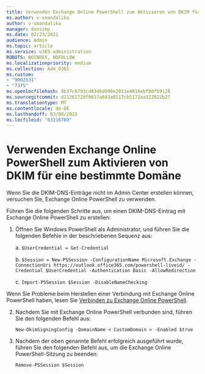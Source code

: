 ```yaml
---
title: Verwenden Exchange Online PowerShell zum Aktivieren von DKIM für eine bestimmte Domäne
ms.author: v-smandalika
author: v-smandalika
manager: dansimp
ms.date: 02/23/2021
audience: Admin
ms.topic: article
ms.service: o365-administration
ROBOTS: NOINDEX, NOFOLLOW
ms.localizationpriority: medium
ms.collection: Adm_O365
ms.custom:
- "9002531"
- "7375"
ms.openlocfilehash: 9b37c6793cd8346d098e2811e4816ebf80f59128
ms.sourcegitcommit: d11262728f0617a843a0117cb5172aa322022b27
ms.translationtype: MT
ms.contentlocale: de-DE
ms.lasthandoff: 03/08/2022
ms.locfileid: "63216789"
---
```

# <a name="use-exchange-online-powershell-to-enable-dkim-for-a-specific-domain"></a>Verwenden Exchange Online PowerShell zum Aktivieren von DKIM für eine bestimmte Domäne

Wenn Sie die DKIM-DNS-Einträge nicht im Admin Center erstellen können, versuchen Sie, Exchange Online PowerShell zu verwenden. 

Führen Sie die folgenden Schritte aus, um einen DKIM-DNS-Eintrag mit Exchange Online PowerShell zu erstellen:

1. Öffnen Sie Windows PowerShell als Administrator, und führen Sie die folgenden Befehle in der beschriebenen Sequenz aus:

    a. `$UserCredential = Get-Credential`

    b. `$Session = New-PSSession -ConfigurationName Microsoft.Exchange -ConnectionUri https://outlook.office365.com/powershell-liveid/ -Credential $UserCredential -Authentication Basic -AllowRedirection`

    c. `Import-PSSession $Session -DisableNameChecking`
    
Wenn Sie Probleme beim Herstellen einer Verbindung mit Exchange Online PowerShell haben, lesen Sie [Verbinden zu Exchange Online PowerShell](https://docs.microsoft.com/powershell/exchange/connect-to-exchange-online-powershell).

2. Nachdem Sie mit Exchange Online PowerShell verbunden sind, führen Sie den folgenden Befehl aus:

    `New-DkimSigningConfig -DomainName < CustomDomain > -Enabled $true`

3. Nachdem der oben genannte Befehl erfolgreich ausgeführt wurde, führen Sie den folgenden Befehl aus, um die Exchange Online PowerShell-Sitzung zu beenden:

    `Remove-PSSession $Session` 



